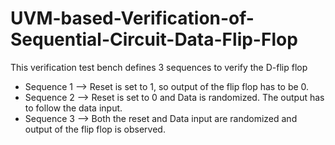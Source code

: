 # UVM-based-Verification-of-Sequential-Circuit-Data-Flip-Flop

This verification test bench defines 3 sequences to verify the D-flip flop

- Sequence 1 --> Reset is set to 1, so output of the flip flop has to be 0.
- Sequence 2 --> Reset is set to 0 and Data is randomized. The output has to follow the data input.
- Sequence 3 --> Both the reset and Data input are randomized and output of the flip flop is observed. 
